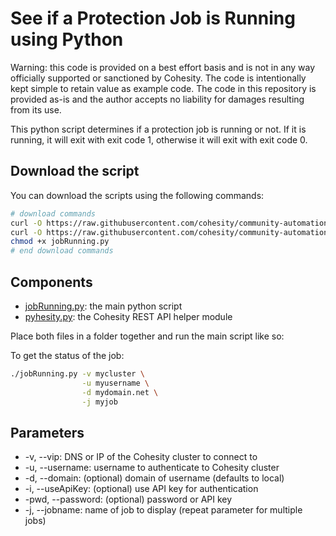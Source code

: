 # See if a Protection Job is Running using Python

Warning: this code is provided on a best effort basis and is not in any way officially supported or sanctioned by Cohesity. The code is intentionally kept simple to retain value as example code. The code in this repository is provided as-is and the author accepts no liability for damages resulting from its use.

This python script determines if a protection job is running or not. If it is running, it will exit with exit code 1, otherwise it will exit with exit code 0.

## Download the script

You can download the scripts using the following commands:

```bash
# download commands
curl -O https://raw.githubusercontent.com/cohesity/community-automation-samples/main/python/jobRunning/jobRunning.py
curl -O https://raw.githubusercontent.com/cohesity/community-automation-samples/main/python/pyhesity.py
chmod +x jobRunning.py
# end download commands
```

## Components

* [jobRunning.py](https://raw.githubusercontent.com/cohesity/community-automation-samples/main/python/jobRunning/jobRunning.py): the main python script
* [pyhesity.py](https://raw.githubusercontent.com/cohesity/community-automation-samples/main/python/pyhesity/pyhesity.py): the Cohesity REST API helper module

Place both files in a folder together and run the main script like so:

To get the status of the job:

```bash
./jobRunning.py -v mycluster \
                -u myusername \
                -d mydomain.net \
                -j myjob
```

## Parameters

* -v, --vip: DNS or IP of the Cohesity cluster to connect to
* -u, --username: username to authenticate to Cohesity cluster
* -d, --domain: (optional) domain of username (defaults to local)
* -i, --useApiKey: (optional) use API key for authentication
* -pwd, --password: (optional) password or API key
* -j, --jobname: name of job to display (repeat parameter for multiple jobs)
